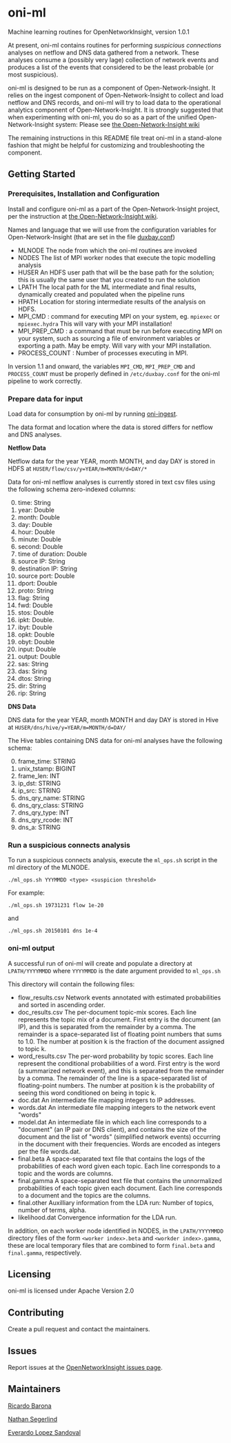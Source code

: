 # oni-ml

Machine learning routines for OpenNetworkInsight, version 1.0.1

At present, oni-ml contains routines for performing *suspicious connections* analyses on netflow and DNS data gathered from a network. These
analyses consume a (possibly very lage) collection of network events and produces a list of the events that considered to be the least probable (or most suspicious).

oni-ml is designed to be run as a component of Open-Network-Insight. It relies on the ingest component of Open-Network-Insight to collect and load
netflow and DNS records, and oni-ml will try to load data to the operational analytics component of Open-Network-Insight.  It is strongly suggested that when experimenting with oni-ml, you do so as a part of the unified Open-Network-Insight system: Please see [the Open-Network-Insight wiki](https://github.com/Open-Network-Insight/open-network-insight/wiki)

The remaining instructions in this README file treat oni-ml in a stand-alone fashion that might be helpful for customizing and troubleshooting the
component.

## Getting Started



### Prerequisites, Installation and Configuration

Install and configure oni-ml as a part of the Open-Network-Insight project, per the instruction at
[the Open-Network-Insight wiki](https://github.com/Open-Network-Insight/open-network-insight/wiki).

Names and language that we will use from the configuration variables for Open-Network-Insight (that are set in the file [duxbay.conf](https://github.com/Open-Network-Insight/oni-setup/blob/1.0.1/duxbay.conf))

- MLNODE The node from which the oni-ml routines are invoked
- NODES The list of MPI worker nodes that execute the topic modelling analysis
- HUSER An HDFS user path that will be the base path for the solution; this is usually the same user that you created to run the solution
- LPATH The local path for the ML intermediate and final results, dynamically created and populated when the pipeline runs
- HPATH Location for storing intermediate results of the analysis on HDFS.
- MPI_CMD : command for executing MPI on your system, eg. `mpiexec` or `mpiexec.hydra` This will vary with your MPI installation!
- MPI_PREP_CMD : a command that must be run before executing MPI on your system, such as sourcing a file of environment variables or exporting a path. May be empty. Will vary with your MPI installation.
- PROCESS_COUNT : Number of processes executing in MPI.

In version 1.1 and onward, the variables `MPI_CMD`, `MPI_PREP_CMD` and `PROCESS_COUNT` must be properly defined in `/etc/duxbay.conf` for the oni-ml pipeline to work correctly.

### Prepare data for input 

Load data for consumption by oni-ml by running [oni-ingest](https://github.com/Open-Network-Insight/oni-ingest/tree/1.0.1).

The data format and location where the data is stored differs for netflow and DNS analyses.

**Netflow Data**

Netflow data for the year YEAR, month  MONTH, and day DAY is stored in HDFS at `HUSER/flow/csv/y=YEAR/m=MONTH/d=DAY/*`

Data for oni-ml netflow analyses is currently stored in text csv files using the following schema zero-indexed columns:

0. time: String
1. year: Double
2. month: Double
3. day: Double
4. hour: Double
5. minute: Double
6. second: Double
7. time of duration: Double
8. source IP: String
9. destination IP: String
10. source port: Double
11. dport: Double
12. proto: String
13. flag: String
14. fwd: Double
15. stos: Double
16. ipkt: Double.
17. ibyt: Double
18. opkt: Double
19. obyt: Double
20. input: Double
21. output: Double
22. sas: String
23. das: Sring
24. dtos: String
25. dir: String
26. rip: String

**DNS Data**

DNS data for the year YEAR, month MONTH and day DAY is stored in Hive at `HUSER/dns/hive/y=YEAR/m=MONTH/d=DAY/`

The Hive tables containing DNS data for oni-ml analyses have the following schema:

0. frame_time: STRING
2. unix_tstamp: BIGINT
3. frame_len: INT
4. ip_dst: STRING
5. ip_src: STRING
6. dns_qry_name: STRING
7. dns_qry_class: STRING
8. dns_qry_type: INT
9. dns_qry_rcode: INT
10. dns_a: STRING

### Run a suspicious connects analysis

To run a suspicious connects analysis, execute the  `ml_ops.sh` script in the ml directory of the MLNODE.
```
./ml_ops.sh YYYMMDD <type> <suspicion threshold>
```

For example:  
```
./ml_ops.sh 19731231 flow 1e-20
```
and
```
./ml_ops.sh 20150101 dns 1e-4
```
### oni-ml output

A successful run of oni-ml will create and populate a directory at `LPATH/YYYYMMDD` where `YYYYMMDD` is the date argument provided to `ml_ops.sh`

This directory will contain the following files:

- flow_results.csv Network events annotated with estimated probabilities and sorted in ascending order.
- doc_results.csv  The per-document topic-mix scores. Each line represents the topic mix of a document. First entry is the document (an IP), and this is separated from the remainder by a comma. The remainder is a space-separated list of floating point numbers that sums to 1.0. The number at position k is the fraction of the document assigned to topic k.
- word_results.csv The per-word probability by topic scores. Each line represent the conditional probabilities of a word. First entry is the word (a summarized network event), and this is separated from the remainder by a comma. The remainder of the line is a space-separated list of floating-point numbers. The number at position k is the probability of seeing this word conditioned on being in topic k.
- doc.dat An intermediate file mapping integers to IP addresses.
- words.dat An intermediate file mapping integers to the network event "words"
- model.dat An intermediate file in which each line corresponds to a "document" (an IP pair or DNS client), and contains the size of the document and the list of "words" (simplified network events) occurring in the document with their frequencies. Words are encoded as integers per the file words.dat. 
- final.beta  A space-separated text file that contains the logs of the probabilities of each word given each topic. Each line corresponds to a topic and the words are columns. 
- final.gamma A space-separated text file that contains the unnormalized probabilities of each topic given each document. Each line corresponds to a document and the topics are the columns.
- final.other  Auxilliary information from the LDA run: Number of topics, number of terms, alpha.
- likelihood.dat Convergence information for the LDA run.

In addition, on each worker node identified in NODES, in the `LPATH/YYYYMMDD` directory files of the form `<worker index>.beta` and `<workder index>.gamma`, these are local temporary files that are combined to form `final.beta` and `final.gamma`, respectively.

## Licensing

oni-ml is licensed under Apache Version 2.0

## Contributing

Create a pull request and contact the maintainers.

## Issues

Report issues at the [OpenNetworkInsight issues page](https://github.com/Open-Network-Insight/open-network-insight/issues).

## Maintainers

[Ricardo Barona](https://github.com/rabarona)

[Nathan Segerlind](https://github.com/NathanSegerlind)

[Everardo Lopez Sandoval](https://github.com/EverLoSa)
